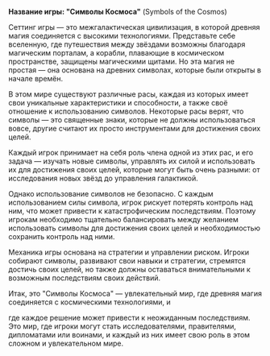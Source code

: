 **Название игры: "Символы Космоса"** (Symbols of the Cosmos)

Сеттинг игры — это межгалактическая цивилизация, в которой древняя магия соединяется с высокими технологиями. Представьте себе вселенную, где путешествия между звёздами возможны благодаря магическим порталам, а корабли, плавающие в космическом пространстве, защищены магическими щитами. Но эта магия не простая — она основана на древних символах, которые были открыты в начале времён.

В этом мире существуют различные расы, каждая из которых имеет свои уникальные характеристики и способности, а также своё отношение к использованию символов. Некоторые расы верят, что символы — это священные знаки, которые не должны использоваться вовсе, другие считают их просто инструментами для достижения своих целей.

Каждый игрок принимает на себя роль члена одной из этих рас, и его задача — изучать новые символы, управлять их силой и использовать их для достижения своих целей, которые могут быть очень разными: от исследования новых звёзд до управления галактикой.

Однако использование символов не безопасно. С каждым использованием силы символа, игрок рискует потерять контроль над ним, что может привести к катастрофическим последствиям. Поэтому игрокам необходимо тщательно балансировать между желанием использовать символы для достижения своих целей и необходимостью сохранить контроль над ними.

Механика игры основана на стратегии и управлении риском. Игроки собирают символы, развивают свои навыки и стратегии, стремятся достичь своих целей, но также должны оставаться внимательными к возможным последствиям своих действий.

Итак, это "Символы Космоса" — увлекательный мир, где древняя магия соединяется с космическими технологиями, и

где каждое решение может привести к неожиданным последствиям. Это мир, где игроки могут стать исследователями, правителями, дипломатами или воинами, и каждый из них имеет свою роль в этом сложном и увлекательном мире.